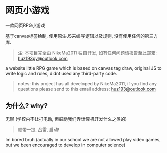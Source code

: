 # 网页小游戏

一款网页RPG小游戏

基于canvas标签绘制, 使用原生JS来编写逻辑以及规则, 没有使用任何的第三方库.

> 注: 本项目完全由 NikeMa2011 独自开发, 如有任何问题请报告至此邮箱: <huz193py@outlook.com>

a website little RPG game which is based on canvas tag draw, original JS to write logic and rules, didnt used any third-party code.

> notes: this project has all developed by NikeMa2011, if you find any questions please send to this email address: <huz193@outlook.com>

## 为什么? why?

无聊 (学校内不让打电动, 但鼓励我们弄计算机开发什么之类的)

> 顺带一提, 战雷, 启动!

Im bored bruh (actually in our school we are not allowed play video games, but we been encouraged to develop in computer science)